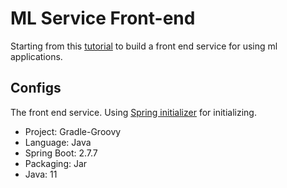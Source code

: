 # ML Service Front-end
Starting from this [tutorial](https://spring.io/guides/gs/handling-form-submission/)
to build a front end service for using ml applications.



## Configs
The front end service. Using [Spring initializer](https://start.spring.io) for initializing.
* Project: Gradle-Groovy
* Language: Java
* Spring Boot: 2.7.7
* Packaging: Jar
* Java: 11